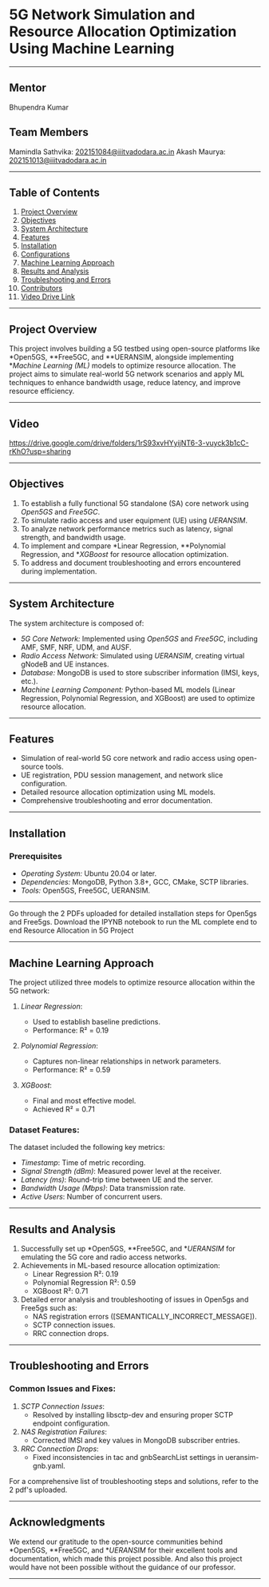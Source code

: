 # 5G Network Simulation and Resource Allocation Optimization Using Machine Learning
---
## Mentor
Bhupendra Kumar

## Team Members
Mamindla Sathvika: 202151084@iiitvadodara.ac.in
Akash Maurya: 202151013@iiitvadodara.ac.in

---
## Table of Contents
1. [Project Overview](#project-overview)
2. [Objectives](#objectives)
3. [System Architecture](#system-architecture)
4. [Features](#features)
5. [Installation](#installation)
6. [Configurations](#configurations)
7. [Machine Learning Approach](#machine-learning-approach)
8. [Results and Analysis](#results-and-analysis)
9. [Troubleshooting and Errors](#troubleshooting-and-errors)
10. [Contributors](#contributors)
11. [Video Drive Link](#Video)

---

## Project Overview
This project involves building a 5G testbed using open-source platforms like *Open5GS, **Free5GC, and **UERANSIM, alongside implementing **Machine Learning (ML)* models to optimize resource allocation. The project aims to simulate real-world 5G network scenarios and apply ML techniques to enhance bandwidth usage, reduce latency, and improve resource efficiency.

---

## Video
https://drive.google.com/drive/folders/1rS93xvHYyijNT6-3-vuyck3b1cC-rKhO?usp=sharing

---

## Objectives
1. To establish a fully functional 5G standalone (SA) core network using *Open5GS* and *Free5GC*.
2. To simulate radio access and user equipment (UE) using *UERANSIM*.
3. To analyze network performance metrics such as latency, signal strength, and bandwidth usage.
4. To implement and compare *Linear Regression, **Polynomial Regression, and **XGBoost* for resource allocation optimization.
5. To address and document troubleshooting and errors encountered during implementation.

---

## System Architecture
The system architecture is composed of:
- *5G Core Network:* Implemented using *Open5GS* and *Free5GC*, including AMF, SMF, NRF, UDM, and AUSF.
- *Radio Access Network:* Simulated using *UERANSIM*, creating virtual gNodeB and UE instances.
- *Database:* MongoDB is used to store subscriber information (IMSI, keys, etc.).
- *Machine Learning Component:* Python-based ML models (Linear Regression, Polynomial Regression, and XGBoost) are used to optimize resource allocation.

---

## Features
- Simulation of real-world 5G core network and radio access using open-source tools.
- UE registration, PDU session management, and network slice configuration.
- Detailed resource allocation optimization using ML models.
- Comprehensive troubleshooting and error documentation.

---

## Installation
### Prerequisites
- *Operating System:* Ubuntu 20.04 or later.
- *Dependencies:* MongoDB, Python 3.8+, GCC, CMake, SCTP libraries.
- *Tools:* Open5GS, Free5GC, UERANSIM.

---

Go through the 2 PDFs uploaded for detailed installation steps for Open5gs and Free5gs.
Download the IPYNB notebook to run the ML complete end to end Resource Allocation in 5G Project

---

## Machine Learning Approach
The project utilized three models to optimize resource allocation within the 5G network:

1. *Linear Regression*: 
   - Used to establish baseline predictions.
   - Performance: R² = 0.19

2. *Polynomial Regression*:
   - Captures non-linear relationships in network parameters.
   - Performance: R² = 0.59

3. *XGBoost*:
   - Final and most effective model.
   - Achieved R² = 0.71

### Dataset Features:
The dataset included the following key metrics:
- *Timestamp*: Time of metric recording.
- *Signal Strength (dBm)*: Measured power level at the receiver.
- *Latency (ms)*: Round-trip time between UE and the server.
- *Bandwidth Usage (Mbps)*: Data transmission rate.
- *Active Users*: Number of concurrent users.

---

## Results and Analysis
1. Successfully set up *Open5GS, **Free5GC, and **UERANSIM* for emulating the 5G core and radio access networks.
2. Achievements in ML-based resource allocation optimization:
   - Linear Regression R²: 0.19
   - Polynomial Regression R²: 0.59
   - XGBoost R²: 0.71
3. Detailed error analysis and troubleshooting of issues in Open5gs and Free5gs such as:
   - NAS registration errors ([SEMANTICALLY_INCORRECT_MESSAGE]).
   - SCTP connection issues.
   - RRC connection drops.

---

## Troubleshooting and Errors
### Common Issues and Fixes:
1. *SCTP Connection Issues*:
   - Resolved by installing libsctp-dev and ensuring proper SCTP endpoint configuration.
2. *NAS Registration Failures*:
   - Corrected IMSI and key values in MongoDB subscriber entries.
3. *RRC Connection Drops*:
   - Fixed inconsistencies in tac and gnbSearchList settings in ueransim-gnb.yaml.

For a comprehensive list of troubleshooting steps and solutions, refer to the 2 pdf's uploaded.

---

## Acknowledgments
We extend our gratitude to the open-source communities behind *Open5GS, **Free5GC, and **UERANSIM* for their excellent tools and documentation, which made this project possible. And also this project would have not been possible without the guidance of our professor.

---
